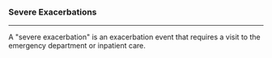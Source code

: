 ### Severe Exacerbations

***
A "severe exacerbation" is an exacerbation event that requires a visit to the emergency department or inpatient care.

